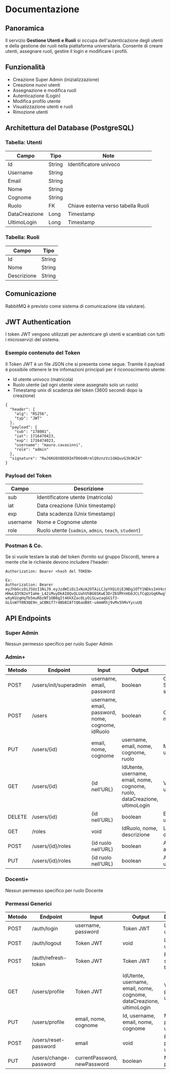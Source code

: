 # Documentazione

## Panoramica

Il servizio **Gestione Utenti e Ruoli** si occupa dell'autenticazione degli utenti e della gestione dei ruoli nella piattaforma universitaria. Consente di creare utenti, assegnare ruoli, gestire il login e modificare i profili.

## Funzionalità

- Creazione Super Admin (inizializzazione)
- Creazione nuovi utenti
- Assegnazione e modifica ruoli
- Autenticazione (Login)
- Modifica profilo utente
- Visualizzazione utenti e ruoli
- Rimozione utenti

## Architettura del Database (PostgreSQL)

### Tabella: Utenti

| Campo         | Tipo    | Note                              |
|---------------|---------|-----------------------------------|
| Id            | String  | Identificatore univoco            |
| Username      | String  |                                   |
| Email         | String  |                                   |
| Nome          | String  |                                   |
| Cognome       | String  |                                   |
| Ruolo         | FK      | Chiave esterna verso tabella Ruoli |
| DataCreazione | Long    | Timestamp                         |
| UltimoLogin   | Long    | Timestamp                         |

### Tabella: Ruoli

| Campo       | Tipo   |
|-------------|--------|
| Id          | String |
| Nome        | String |
| Descrizione | String |

## Comunicazione

RabbitMQ è previsto come sistema di comunicazione (da valutare).

## JWT Authentication

I token JWT vengono utilizzati per autenticare gli utenti e scambiati con tutti i microservizi del sistema.

### Esempio contenuto del Token

Il Token JWT è un file JSON che si presenta come segue. Tramite il payload è possibile ottenere le tre infomazioni principali per il riconoscimento utente:
- Id utente univoco (matricola)
- Ruolo utente (ad ogni utente viene assegnato solo un ruolo)
- Timestamp unix di scadenza del token (3600 secondi dopo la creazione)

```
{
  "header": {
    "alg": "RS256",
    "typ": "JWT"
  },
  "payload": {
    "sub": "178001",
    "iat": 1716470423,
    "exp": 1716474023,
    "username": "mauro.cavasinni",
    "role": "admin"
  },
  "signature": "RwJ6KU8X8DQ9ImTD6O4RrmlQ9znzVz1dAQuvG3k9KZ4"
}
```
### Payload del Token

| Campo | Descrizione |
|-------|-------------|
| sub   | Identificatore utente (matricola)       |
| iat   | Data creazione (Unix timestamp)  |
| exp   | Data scadenza (Unix timestamp)   |
| username   | Nome e Cognome utente              |
| role  | Ruolo utente (`sadmin`, `admin`, `teach`, `student`) |

### Postman & Co.

Se si vuole testare la stab del token (fornito sul gruppo Discord), tenere a mente che le richieste devono includere l'header:
```
Authorization: Bearer <hash del TOKEN>

Ex:
Authorization: Bearer eyJhbGciOiJSUzI1NiJ9.eyJzdWIiOiIxNzA2OTAiLCJpYXQiOjE3NDg1OTY1NDksImV4cCI6MTc0ODYwMDE0OSwicm9sZSI6ImFkbWluIn0.wFoSClyfi8DTFyedFmLuVm8Lrb4NrbRAzDLbaNiKNw479PzdMWGuJs_UkUOv_WoqB1ootWyk2BMr5D3gmm_RzdA172VH5JBkTb2L5qMCmPQkr2eHjTgNalc6yCbDw2BmV5xZ1rcYFeKo4aPB7xNwcTKUs-HHwLQ3tN2eYIaHe_L42iMuyDkAI8QvQLUahVhBG6SKwE3DrZ6SMYnHG6JCLfCqQzGqKRwglEZes8H-wXyKUzgHqTb5muRbzNT1OB0gIt46kXZacOLyOiSLwzaqGG1f3-GLGsW7Y8N3QE9n_aCBN1f7r4BbBIATtQ6aUB8t-u4mmRhj9vMx5hMvYycuUQ
```

## API Endpoints

### Super Admin

Nessun permesso specifico per ruolo Super Admin

### Admin+

| Metodo | Endpoint             | Input                                     | Output                                         | Descrizione                         |
|--------|----------------------|-------------------------------------------|------------------------------------------------|-------------------------------------|
| POST   | /users/init/superadmin    | username, email, password            | boolean                                 | Crea account Super Admin se assente |
| POST   | /users               | username, email, password, nome, cognome, idRuolo | boolean                        | Creazione nuovo utente              |
| PUT    | /users/{id}          | email, nome, cognome                      | username, email, nome, cognome, ruolo | Modifica utente                         |
| GET    | /users/{id}          | (id nell’URL)                             | IdUtente, username, email, nome, cognome, ruolo, dataCreazione, ultimoLogin | Visualizzazione utente             |
| DELETE | /users/{id}          | (id nell’URL)                             | boolean                                        | Eliminazione utente                 |
| GET    | /roles               | void                                      | IdRuolo, nome, descrizione              | Lista ruoli disponibili             |
| POST   | /users/{id}/roles    | (id ruolo nell’URL)                       | boolean                                        | Assegna ruolo a utente              |
| PUT    | /users/{id}/roles    | (id ruolo nell’URL)                       | boolean                                        | Aggiorna ruoli utente               |

### Docenti+

Nessun permesso specifico per ruolo Docente

### Permessi Generici

| Metodo | Endpoint               | Input                                  | Output                                               | Descrizione                            |
|--------|------------------------|----------------------------------------|------------------------------------------------------|----------------------------------------|
| POST   | /auth/login            | username, password                      | Token JWT                                            | Login utente                           |
| POST   | /auth/logout           | Token JWT                               | void                                                 | Logout utente                          |
| POST   | /auth/refresh-token         | Token JWT                               | Token JWT                                            | Rinnovo scadenza token                 |
| GET    | /users/profile         | Token JWT                               | IdUtente, username, email, nome, cognome, dataCreazione, ultimoLogin | Visualizza profilo utente  |
| PUT    | /users/profile         | email, nome, cognome                    | Id, username, email, nome, cognome                   | Modifica profilo utente                |
| POST   | /users/reset-password | email                                   | void                                                 | Reset password utente                  |
| PUT    | /users/change-password | currentPassword, newPassword            | boolean                                              | Modifica password                      |

